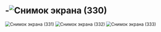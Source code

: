 # -![Снимок экрана (330)](https://user-images.githubusercontent.com/47248388/192598162-1f57957f-4da3-4e51-90a2-3d4a6f5100f5.png)
![Снимок экрана (331)](https://user-images.githubusercontent.com/47248388/192598170-8603474f-c56c-4b64-9bcc-9d19612acb25.png)
![Снимок экрана (332)](https://user-images.githubusercontent.com/47248388/192598180-5d00d00c-87b8-411e-b657-e7a88194cd0f.png)
![Снимок экрана (333)](https://user-images.githubusercontent.com/47248388/192598185-456f5ed4-38da-483c-bf6c-919eb9eab612.png)

